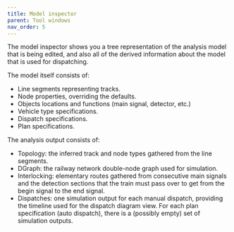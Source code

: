 ```yaml
---
title: Model inspector
parent: Tool windows
nav_order: 5
---
```



The model inspector shows you a tree representation of the analysis model 
that is being edited, and also all of the derived information about
the model that is used for dispatching.

The model itself consists of:

 * Line segments representing tracks.
 * Node properties, overriding the defaults.
 * Objects locations and functions (main signal, detector, etc.)
 * Vehicle type specifications.
 * Dispatch specifications.
 * Plan specifications.

The analysis output consists of:

 * Topology: the inferred track and node types gathered from the line segments.
 * DGraph: the railway network double-node graph used for simulation.
 * Interlocking: elementary routes gathered from consecutive main signals and the
   detection sections that the train must pass over to get from the begin signal 
   to the end signal.
 * Dispatches: one simulation output for each manual dispatch, providing the
   timeline used for the dispatch diagram view. For each plan specification
   (auto dispatch), there is a (possibly empty) set of simulation outputs.
   
